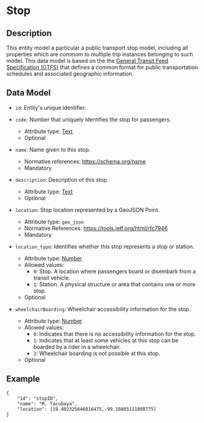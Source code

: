 # Stop

## Description

This entity model a particular a public transport stop model, including all properties which are commom to multiple trip instances belonging to such model. This data model is based on the the [General Transit Feed Specification (GTFS)](https://developers.google.com/transit/gtfs/) that defines a common format for public transportation schedules and associated geographic information.

## Data Model

- ```id```: Entity's unique identifier.

- ```code```: Number that uniquely identifies the stop for passengers.
	- Attribute type: [Text](https://schema.org/Text) 
	- Optional

- ```name```: Name given to this stop.
	- Normative references: https://schema.org/name
	- Mandatory

- ```description```: Description of this stop.
	- Attribute type: [Text](https://schema.org/Text) 
	- Optional
	
- ```location```: Stop location represented by a GeoJSON Point.
	- Attribute type: ``geo_json`` 
	- Normative References: https://tools.ietf.org/html/rfc7946
	- Mandatory

- ```location_type```: Identifies whether this stop represents a stop or station.
	- Attribute type: [Number](https://github.com/schema.org/Number)
	- Allowed values:
		- ```0```: Stop. A location where passengers board or disembark from a transit vehicle.
		- ```1```: Station. A physical structure or area that contains one or more stop.
    - Optional  

- ```wheelchairBoarding```: Wheelchair accessibility information for the stop.
	- Attribute type: [Number](https://github.com/schema.org/Number)
	- Allowed values: 
		- ```0```: Indicates that there is no accessibility information for the stop.
		- ```1```: Indicates that at least some vehicles at this stop can be boarded by a rider in a wheelchair.
		- ```2```: Wheelchair boarding is not possible at this stop.
	- Optional

## Example

```
{
	"id": "stopID",
	"name": "M. Tacubaya",
	"location": [19.402325646816475,-99.18885111808775]
}
```